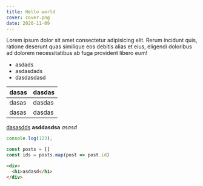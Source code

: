 ```yaml
---
title: Hello world
cover: cover.png
date: 2020-11-09
---
```


Lorem ipsum dolor sit amet consectetur adipisicing elit. Rerum incidunt quis, ratione deserunt quas similique eos debitis alias et eius, eligendi doloribus ad dolorem necessitatibus ab fuga provident libero eum!

- asdads
- asdasdads
- dasdasdasd


| dasas | dasdas |
| ----- | ------ |
| dasas | dasdas |
| dasas | dasdas |

[dasasdds](asdsad)
**asddasdsa**
*asasd*

```javascript
console.log(123);
```

```javascript
const posts = []
const ids = posts.map(post => post.id)
```

```html
<div>
  <h1>asdasd</h1>
</div>
```